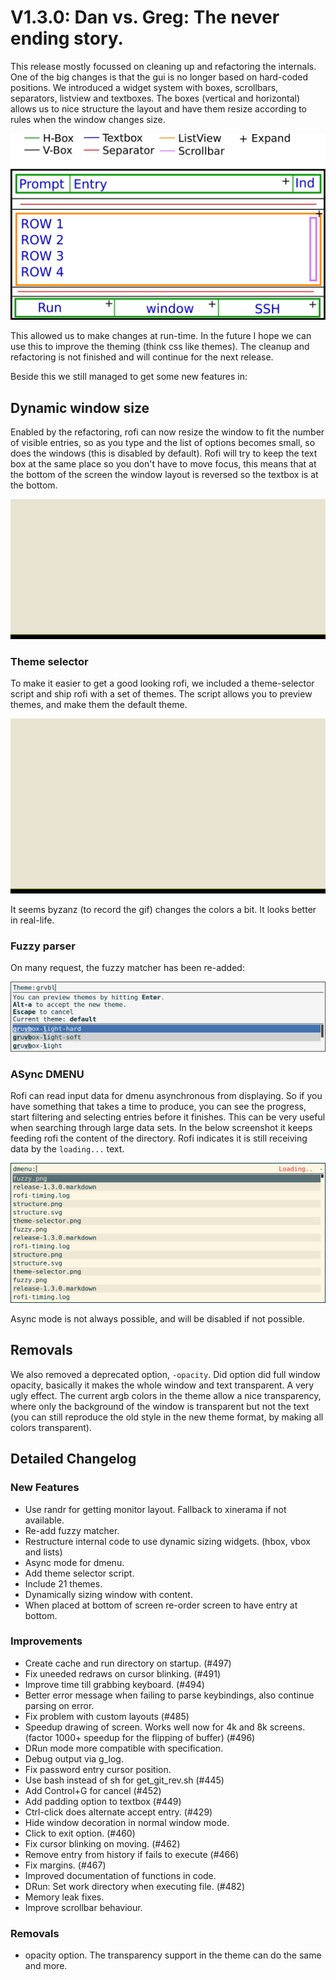 # V1.3.0: Dan vs. Greg: The never ending story.

This release mostly focussed on cleaning up and refactoring the internals. One of the big changes is that the gui is no
longer based on hard-coded positions. We introduced a widget system with boxes, scrollbars, separators, listview and
textboxes.  The boxes (vertical and horizontal) allows us to nice structure the layout and have them resize according to
rules when the window changes size.

![structure](structure.png)

This allowed us to make changes at run-time. In the future I hope we can use this to improve the theming (think css like
themes).  The cleanup and refactoring is not finished and will continue for the next release.

Beside this we still managed to get some new features in:

## Dynamic window size

Enabled by the refactoring, rofi can now resize the window to fit the number of visible entries, so as you type and the
list of options becomes small, so does the windows (this is disabled by default). Rofi will try to keep the text box at
the same place so you don't have to move focus, this means that at the bottom of the screen the window layout is
reversed so the textbox is at the bottom.

![Resize action](resize.gif)

### Theme selector

To make it easier to get a good looking rofi, we included a theme-selector script and ship rofi with a set of themes.
The script allows you to preview themes, and make them the default theme.

![Theme Selector](theme-selector.gif)

It seems byzanz (to record the gif) changes the colors a bit. It looks better in real-life.

### Fuzzy parser

On many request, the fuzzy matcher has been re-added:

![fuzzy](fuzzy.png)

### ASync DMENU

Rofi can read input data for dmenu asynchronous from displaying. So if you have something that takes a time to produce,
you can see the progress, start filtering and selecting entries before it finishes.
This can be very useful when searching through large data sets.
In the below screenshot it keeps feeding rofi the content of the directory. Rofi indicates it is still receiving data by
the `loading...` text.

![async](dmenu-async.png)

Async mode is not always possible, and will be disabled if not possible.

## Removals

We also removed a deprecated option, `-opacity`. Did option did full window opacity, basically it makes the whole window
and text transparent. A very ugly effect. The current argb colors in the theme allow a nice transparency, where only the
background of the window is transparent but not the text (you can still reproduce the old style in the new theme format,
by making all colors transparent).


## Detailed Changelog

### New Features

- Use randr for getting monitor layout. Fallback to xinerama if not available.
- Re-add fuzzy matcher.
- Restructure internal code to use dynamic sizing widgets. (hbox, vbox and lists)
- Async mode for dmenu.
- Add theme selector script.
- Include 21 themes.
- Dynamically sizing window with content.
- When placed at bottom of screen re-order screen to have entry at bottom.

### Improvements

- Create cache and run directory on startup. (#497)
- Fix uneeded redraws on cursor blinking. (#491)
- Improve time till grabbing keyboard. (#494)
- Better error message when failing to parse keybindings, also continue parsing on error.
- Fix problem with custom layouts (#485)
- Speedup drawing of screen. Works well now for 4k and 8k screens. (factor 1000+ speedup for the flipping of buffer)
  (#496)
- DRun mode more compatible with specification.
- Debug output via g_log.
- Fix password entry cursor position.
- Use bash instead of sh for get_git_rev.sh (#445)
- Add Control+G for cancel (#452)
- Add padding option to textbox (#449)
- Ctrl-click does alternate accept entry. (#429)
- Hide window decoration in normal window mode.
- Click to exit option. (#460)
- Fix cursor blinking on moving. (#462)
- Remove entry from history if fails to execute (#466)
- Fix margins. (#467)
- Improved documentation of functions in code.
- DRun: Set work directory when executing file. (#482)
- Memory leak fixes.
- Improve scrollbar behaviour.

### Removals

- opacity option. The transparency support in the theme can do the same and more.

